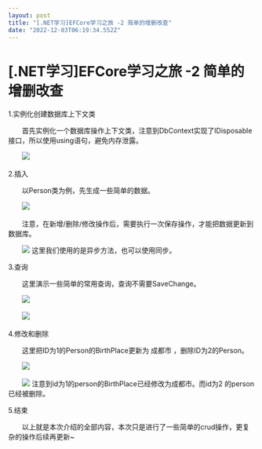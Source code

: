 ```yaml
---
layout: post
title: "[.NET学习]EFCore学习之旅 -2 简单的增删改查"
date: "2022-12-03T06:19:34.552Z"
---
```

\[.NET学习\]EFCore学习之旅 -2 简单的增删改查
===============================

1.实例化创建数据库上下文类

　　首先实例化一个数据库操作上下文类，注意到DbContext实现了IDisposable接口，所以使用using语句，避免内存泄露。

　　![](https://img2023.cnblogs.com/blog/2914220/202212/2914220-20221203134034672-1961454753.png)

2.插入

　　以Person类为例，先生成一些简单的数据。

　　![](https://img2023.cnblogs.com/blog/2914220/202212/2914220-20221203134602762-1702375526.png)

　　注意，在新增/删除/修改操作后，需要执行一次保存操作，才能把数据更新到数据库。

　　![](https://img2023.cnblogs.com/blog/2914220/202212/2914220-20221203134646337-711704764.png) 这里我们使用的是异步方法，也可以使用同步。

3.查询

　　这里演示一些简单的常用查询，查询不需要SaveChange。

　　![](https://img2023.cnblogs.com/blog/2914220/202212/2914220-20221203135606125-1107529781.png)

　　![](https://img2023.cnblogs.com/blog/2914220/202212/2914220-20221203135614918-1242906998.png)

4.修改和删除

　　这里把ID为1的Person的BirthPlace更新为 成都市 ，删除ID为2的Person。

　　![](https://img2023.cnblogs.com/blog/2914220/202212/2914220-20221203140240260-424884155.png)

　　![](https://img2023.cnblogs.com/blog/2914220/202212/2914220-20221203140148744-1369237785.png) 注意到id为1的person的BirthPlace已经修改为成都市。而id为2 的person已经被删除。

5.结束

　　以上就是本次介绍的全部内容，本次只是进行了一些简单的crud操作，更复杂的操作后续再更新~